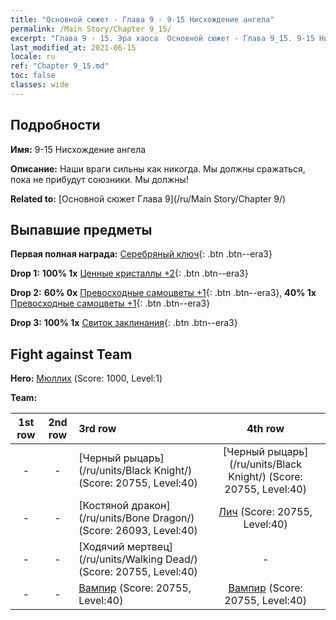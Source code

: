 ```yaml
---
title: "Основной сюжет - Глава 9 - 9-15 Нисхождение ангела"
permalink: /Main Story/Chapter 9_15/
excerpt: "Глава 9 - 15. Эра хаоса  Основной сюжет - Глава 9_15. 9-15 Нисхождение ангела"
last_modified_at: 2021-06-15
locale: ru
ref: "Chapter 9_15.md"
toc: false
classes: wide
---
```


## Подробности

 **Имя:** 9-15 Нисхождение ангела

 **Описание:** Наши враги сильны как никогда. Мы должны сражаться, пока не прибудут союзники. Мы должны!

 **Related to:** [Основной сюжет Глава 9](/ru/Main Story/Chapter 9/)

## Выпавшие предметы

 **Первая полная награда:** [Серебряный ключ](/ItemsRU/con_693/){: .btn .btn--era3}

 **Drop 1:** **100% 1x** [Ценные кристаллы +2](/ItemsRU/mat_31/){: .btn .btn--era3}

 **Drop 2:** **60% 0x** [Превосходные самоцветы +1](/ItemsRU/mat_23/){: .btn .btn--era3}, **40% 1x** [Превосходные самоцветы +1](/ItemsRU/mat_23/){: .btn .btn--era3}

 **Drop 3:** **100% 1x** [Свиток заклинания](/ItemsRU/con_694/){: .btn .btn--era3}


## Fight against Team
 **Hero:** [Мюллих](/ru/heroes/Mullich/) (Score: 1000, Level:1)

 **Team:**


  | 1st row | 2nd row | 3rd row | 4th row |
  |:----:|:----:|:----|:----:|
  | - | - | [Черный рыцарь](/ru/units/Black Knight/) (Score: 20755, Level:40)  | [Черный рыцарь](/ru/units/Black Knight/) (Score: 20755, Level:40)  |
  | - | - | [Костяной дракон](/ru/units/Bone Dragon/) (Score: 26093, Level:40)  | [Лич](/ru/units/Lich/) (Score: 20755, Level:40)  |
  | - | - | [Ходячий мертвец](/ru/units/Walking Dead/) (Score: 20755, Level:40)  | - |
  | - | - | [Вампир](/ru/units/Vampire/) (Score: 20755, Level:40)  | [Вампир](/ru/units/Vampire/) (Score: 20755, Level:40)  |



